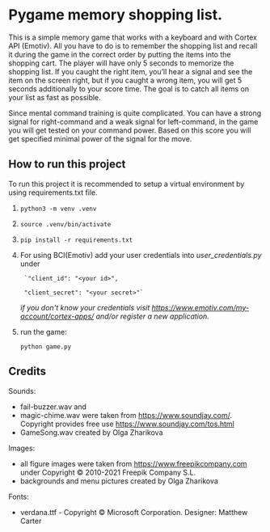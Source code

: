 # **Pygame memory shopping list.**

This is a simple memory game that works with a keyboard and with Cortex API (Emotiv). All you have to  do is to remember
the shopping list and recall it during the game in the correct order by putting the items into the shopping cart. The player will have only 5 seconds to memorize the shopping list. If you caught the right item, you’ll hear a signal and see the item on the screen right, but if you caught a wrong item, you will get 5 seconds additionally to your score time. The goal is to catch all items on your list as fast as possible. 

Since mental command training is quite complicated. You can have a strong signal for right-command and a weak signal for left-command, in the game you will get tested on your command power. Based on this score you will get specified minimal power of the signal for the move.


## **How to run this project**

To run this project it is recommended to setup a virtual environment by using requirements.txt file.

1.  `python3 -m venv .venv`
2.  `source .venv/bin/activate`
3.  `pip install -r requirements.txt`

4. For using BCI(Emotiv) add your user credentials into _user_credentials.py_ under 

        `"client_id": "<your id>",
        
        "client_secret": "<your secret>"`
        
   _if you don't know your credentials visit https://www.emotiv.com/my-account/cortex-apps/ and/or register a new application._

5. run the game: 

    `python game.py`


## **Credits**

Sounds:

- fail-buzzer.wav and 
- magic-chime.wav were taken from https://www.soundjay.com/. Copyright provides free use https://www.soundjay.com/tos.html
- GameSong.wav created by Olga Zharikova

Images: 

- all figure images were taken from https://www.freepikcompany.com under Copyright © 2010-2021 Freepik Company S.L.
- backgrounds and menu pictures created by Olga Zharikova 

Fonts:

- verdana.ttf - Copyright © Microsoft Corporation. Designer: Matthew Carter

